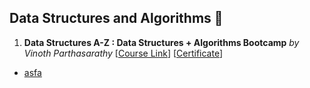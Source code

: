 ## **Data Structures and Algorithms** 💓
1. **Data Structures A-Z : Data Structures + Algorithms Bootcamp**  *by Vinoth Parthasarathy* [[Course Link](udemy.com/course/data-structures-and-algorithms-the-complete-guide)] [[Certificate](UC-55c541a9-ee33-4523-8ede-cbfa9da10ef7.pdf)]

* [asfa](https://img.shields.io/static/v1?message=css3&logo=css3&labelColor=5c5c5c&color=1182c3&logoColor=white&label=%20&style=plastic)


